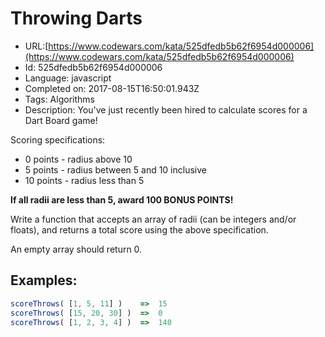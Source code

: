 # Throwing Darts

 - URL:[https://www.codewars.com/kata/525dfedb5b62f6954d000006](https://www.codewars.com/kata/525dfedb5b62f6954d000006)
 - Id: 525dfedb5b62f6954d000006
 - Language: javascript
 - Completed on: 2017-08-15T16:50:01.943Z
 - Tags: Algorithms
 - Description:
You've just recently been hired to calculate scores for a  Dart Board game!

Scoring specifications:

* 0 points - radius above 10
* 5 points - radius between 5 and 10 inclusive
* 10 points - radius less than 5

**If all radii are less than 5, award 100 BONUS POINTS!**

Write a function that accepts an array of radii (can be integers and/or floats), and returns a total score using the above specification.

An empty array should return 0.

## Examples:
```javascript
scoreThrows( [1, 5, 11] )    =>  15
scoreThrows( [15, 20, 30] )  =>  0
scoreThrows( [1, 2, 3, 4] )  =>  140
```
